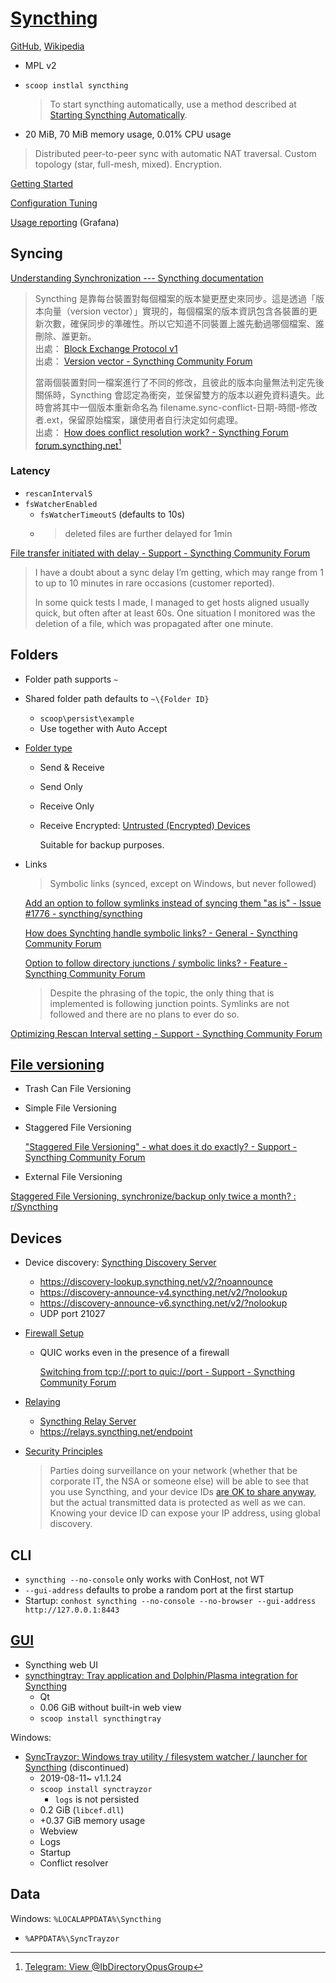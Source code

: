 # [Syncthing](https://syncthing.net/)
[GitHub](https://github.com/syncthing/syncthing), [Wikipedia](https://en.wikipedia.org/wiki/Syncthing)

- MPL v2
- `scoop instlal syncthing`

  > To start syncthing automatically, use a method described at [Starting Syncthing Automatically](https://docs.syncthing.net/users/autostart.html#windows).
- 20 MiB, 70 MiB memory usage, 0.01% CPU usage

> Distributed peer-to-peer sync with automatic NAT traversal. Custom topology (star, full-mesh, mixed). Encryption.

[Getting Started](https://docs.syncthing.net/intro/getting-started.html)

[Configuration Tuning](https://docs.syncthing.net/users/tuning.html)

[Usage reporting](https://data.syncthing.net/) (Grafana)

## Syncing
[Understanding Synchronization --- Syncthing documentation](https://docs.syncthing.net/users/syncing.html)

> Syncthing 是靠每台裝置對每個檔案的版本變更歷史來同步。這是透過「版本向量（version vector）」實現的，每個檔案的版本資訊包含各裝置的更新次數，確保同步的準確性。所以它知道不同裝置上誰先動過哪個檔案、誰刪除、誰更新。  
> 出處： [Block Exchange Protocol v1](https://docs.syncthing.net/specs/bep-v1.html)  
> 出處： [Version vector - Syncthing Community Forum](https://forum.syncthing.net/t/version-vector/14594)
> 
> 當兩個裝置對同一檔案進行了不同的修改，且彼此的版本向量無法判定先後關係時，Syncthing 會認定為衝突，並保留雙方的版本以避免資料遺失。此時會將其中一個版本重新命名為 filename.sync-conflict-日期-時間-修改者.ext，保留原始檔案，讓使用者自行決定如何處理。  
> 出處： [How does conflict resolution work? - Syncthing Forum forum.syncthing.net](https://forum.syncthing.net/t/how-does-conflict-resolution-work/15113)[^sync-do]

[^sync-do]: [Telegram: View @IbDirectoryOpusGroup](https://t.me/IbDirectoryOpusGroup/11512)

### Latency
- `rescanIntervalS`
- `fsWatcherEnabled`
  - `fsWatcherTimeoutS` (defaults to 10s)
  - > deleted files are further delayed for 1min

[File transfer initiated with delay - Support - Syncthing Community Forum](https://forum.syncthing.net/t/file-transfer-initiated-with-delay/19285)
> I have a doubt about a sync delay I’m getting, which may range from 1 to up to 10 minutes in rare occasions (customer reported).
>
> In some quick tests I made, I managed to get hosts aligned usually quick, but often after at least 60s. One situation I monitored was the deletion of a file, which was propagated after one minute.

## Folders
- Folder path supports `~`
- Shared folder path defaults to `~\{Folder ID}`
  - `scoop\persist\example`
  - Use together with Auto Accept
- [Folder type](https://docs.syncthing.net/users/foldertypes.html)
  - Send & Receive
  - Send Only
  - Receive Only
  - Receive Encrypted: [Untrusted (Encrypted) Devices](https://docs.syncthing.net/users/untrusted.html)

    Suitable for backup purposes.

- Links

  > Symbolic links (synced, except on Windows, but never followed)

  [Add an option to follow symlinks instead of syncing them "as is" - Issue #1776 - syncthing/syncthing](https://github.com/syncthing/syncthing/issues/1776)

  [How does Synchting handle symbolic links? - General - Syncthing Community Forum](https://forum.syncthing.net/t/how-does-synchting-handle-symbolic-links/21985)

  [Option to follow directory junctions / symbolic links? - Feature - Syncthing Community Forum](https://forum.syncthing.net/t/option-to-follow-directory-junctions-symbolic-links/14750)
  > Despite the phrasing of the topic, the only thing that is implemented is following junction points. Symlinks are not followed and there are no plans to ever do so.

[Optimizing Rescan Interval setting - Support - Syncthing Community Forum](https://forum.syncthing.net/t/optimizing-rescan-interval-setting/1200)

## [File versioning](https://docs.syncthing.net/users/versioning.html)
- Trash Can File Versioning
- Simple File Versioning
- Staggered File Versioning

  ["Staggered File Versioning" - what does it do exactly? - Support - Syncthing Community Forum](https://forum.syncthing.net/t/staggered-file-versioning-what-does-it-do-exactly/11440)
- External File Versioning

[Staggered File Versioning, synchronize/backup only twice a month? : r/Syncthing](https://www.reddit.com/r/Syncthing/comments/158o1hu/staggered_file_versioning_synchronizebackup_only/)

## Devices
- Device discovery: [Syncthing Discovery Server](https://docs.syncthing.net/users/stdiscosrv.html)
  - https://discovery-lookup.syncthing.net/v2/?noannounce
  - https://discovery-announce-v4.syncthing.net/v2/?nolookup
  - https://discovery-announce-v6.syncthing.net/v2/?nolookup
  - UDP port 21027
- [Firewall Setup](https://docs.syncthing.net/users/firewall.html)
  - QUIC works even in the presence of a firewall

    [Switching from tcp://:port to quic://port - Support - Syncthing Community Forum](https://forum.syncthing.net/t/switching-from-tcp-port-to-quic-port/14361)
- [Relaying](https://docs.syncthing.net/users/relaying.html)
  - [Syncthing Relay Server](https://docs.syncthing.net/users/strelaysrv.html)
  - https://relays.syncthing.net/endpoint
- [Security Principles](https://docs.syncthing.net/users/security.html)

  > Parties doing surveillance on your network (whether that be corporate IT, the NSA or someone else) will be able to see that you use Syncthing, and your device IDs [are OK to share anyway](https://docs.syncthing.net/users/faq.html#should-i-keep-my-device-ids-secret), but the actual transmitted data is protected as well as we can. Knowing your device ID can expose your IP address, using global discovery.

## CLI
- `syncthing --no-console` only works with ConHost, not WT
- `--gui-address` defaults to probe a random port at the first startup
- Startup: `conhost syncthing --no-console --no-browser --gui-address http://127.0.0.1:8443`

## [GUI](https://docs.syncthing.net/users/contrib.html#gui-wrappers)
- Syncthing web UI
- [syncthingtray: Tray application and Dolphin/Plasma integration for Syncthing](https://github.com/Martchus/syncthingtray)
  - Qt
  - 0.06 GiB without built-in web view
  - `scoop install syncthingtray`

Windows:
- [SyncTrayzor: Windows tray utility / filesystem watcher / launcher for Syncthing](https://github.com/canton7/SyncTrayzor) (discontinued)
  - 2019-08-11~ v1.1.24
  - `scoop install synctrayzor`
    - `logs` is not persisted
  - 0.2 GiB (`libcef.dll`)
  - +0.37 GiB memory usage
  - Webview
  - Logs
  - Startup
  - Conflict resolver

## Data
Windows: `%LOCALAPPDATA%\Syncthing`
- `%APPDATA%\SyncTrayzor`
